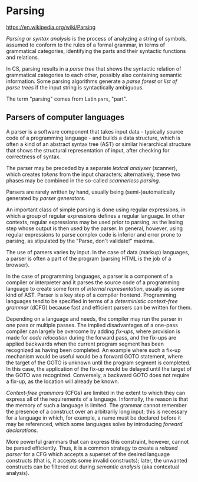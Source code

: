 # Parsing

https://en.wikipedia.org/wiki/Parsing

*Parsing* or *syntax analysis* is the process of analyzing a string of symbols, assumed to conform to the rules of a formal grammar, in terms of grammatical categories, identifying the parts and their syntactic functions and relations.

In CS, parsing results in a *parse tree* that shows the syntactic relation of grammatical categories to each other, possibly also containing semantic information. Some parsing algorithms generate a *parse forest* or *list of parse trees* if the input string is syntactically ambiguous.

The term "parsing" comes from Latin `pars`, "part".

## Parsers of computer languages

A parser is a software component that takes input data - typically source code of a programming language - and builds a data structure, which is often a kind of an abstract syntax tree (AST) or similar hierarchical structure that shows the structural representation of input, after checking for correctness of syntax.

The parser may be preceded by a separate *lexical analyser* (scanner), which creates *tokens* from the input characters; alternatively, these two phases may be combined in the so-called *scannerless parsing*. 

Parsers are rarely written by hand, usually being (semi-)automatically generated by *parser generators*.

An important class of simple parsing is done using regular expressions, in which a group of regular expressions defines a regular language. In other contexts, regular expressions may be used prior to parsing, as the lexing step whose output is then used by the parser. In general, however, using regular expressions to parse complex code is inferior and error prone to parsing, as stipulated by the "Parse, don't validate!" maxima.

The use of parsers varies by input. In the case of data (markup) languages, a parser is often a part of the program (parsing HTML is the job of a browser).

In the case of programming languages, a parser is a component of a compiler or interpreter and it parses the source code of a programming language to create some form of *internal representation*, usually as some kind of AST. Parser is a key step of a compiler frontend. Programming languages tend to be specified in terms of a *deterministic context-free grammar* (dCFG) because fast and efficient parsers can be written for them.

Depending on a language and needs, the compiler may run the parser in one pass or multiple passes. The implied disadvantages of a one-pass compiler can largely be overcome by adding *fix-ups*, where provision is made for *code relocation* during the forward pass, and the fix-ups are applied backwards when the current program segment has been recognized as having been completed. An example where such a fix-up mechanism would be useful would be a forward GOTO statement, where the target of the GOTO is unknown until the program segment is completed. In this case, the application of the fix-up would be delayed until the target of the GOTO was recognized. Conversely, a backward GOTO does not require a fix-up, as the location will already be known.

*Context-free grammars* (CFGs) are limited in the extent to which they can express all of the requirements of a language. Informally, the reason is that the memory of such a language is limited. The grammar cannot remember the presence of a construct over an arbitrarily long input; this is necessary for a language in which, for example, a name must be declared before it may be referenced, which some languages solve by introducing *forward declarations*.

More powerful grammars that can express this constraint, however, cannot be parsed efficiently. Thus, it is a common strategy to create a *relaxed parser* for a CFG which accepts a superset of the desired language constructs (that is, it accepts some invalid constructs); later, the unwanted constructs can be filtered out during *semantic analysis* (aka contextual analysis).
